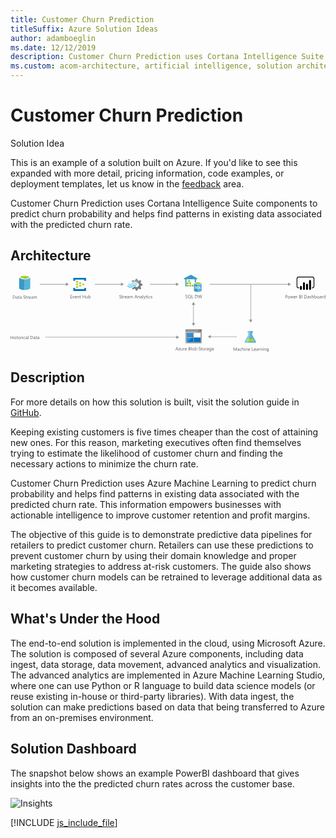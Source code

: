 ```yaml
---
title: Customer Churn Prediction
titleSuffix: Azure Solution Ideas
author: adamboeglin
ms.date: 12/12/2019
description: Customer Churn Prediction uses Cortana Intelligence Suite components to predict churn probability and helps find patterns in existing data associated with the predicted churn rate.
ms.custom: acom-architecture, artificial intelligence, solution architectures, Azure, ai gallery
---
```

# Customer Churn Prediction

<div class="alert">
    <p class="alert-title">
        <span class="icon is-left" aria-hidden="true">
            <span class="icon docon docon-lightbulb" role="presentation"></span>
        </span>Solution Idea</p>
    <p>This is an example of a solution built on Azure. If you'd like to see this expanded with more detail, pricing information, code examples, or deployment templates, let us know in the <a href="#feedback">feedback</a> area.</p>
</div>

Customer Churn Prediction uses Cortana Intelligence Suite components to predict churn probability and helps find patterns in existing data associated with the predicted churn rate.

## Architecture

<svg class="architecture-diagram" aria-labelledby="customer-churn-prediction" height="235.303" viewbox="0 0 961.382 235.303" width="961.382" xmlns="http://www.w3.org/2000/svg">
    <path d="M26.336 7.705v32.623c0 3.332 7.635 6.108 16.936 6.108V7.567H26.336z" fill="#3999c6"/>
    <path d="M42.994 46.574h.278c9.3 0 16.936-2.776 16.936-6.108V7.705H42.994z" fill="#59b4d9"/>
    <path d="M60.208 7.705c0 3.332-7.635 6.108-16.936 6.108s-16.936-2.776-16.936-6.108S33.971 1.6 43.272 1.6s16.936 2.774 16.936 6.105" fill="#fff"/>
    <path d="M56.737 7.289c0 2.221-6.108 4.026-13.465 4.026S29.806 9.51 29.806 7.289s6.108-4.026 13.465-4.026 13.465 1.8 13.465 4.026" fill="#7fba00"/>
    <path d="M53.961 9.788c1.8-.694 2.776-1.527 2.776-2.5 0-2.221-6.108-4.026-13.465-4.026-7.5 0-13.465 1.8-13.465 4.026 0 .972 1.111 1.8 2.776 2.5a31.743 31.743 0 0110.689-1.527 31.743 31.743 0 0110.689 1.527" fill="#b8d432"/>
    <path d="M7.215 73.066v-9.8h2.707q5.182 0 5.182 4.777a4.817 4.817 0 01-1.439 3.647 5.336 5.336 0 01-3.852 1.378zM8.364 64.3v7.725h1.463a4.151 4.151 0 003-1.033 3.869 3.869 0 001.073-2.924q0-3.768-4-3.768zM21.892 73.066h-1.121v-1.093h-.027a2.349 2.349 0 01-2.154 1.257 2.3 2.3 0 01-1.637-.555 1.916 1.916 0 01-.591-1.469q0-1.963 2.311-2.283l2.1-.295q0-1.784-1.442-1.783a3.446 3.446 0 00-2.283.861v-1.148a4.337 4.337 0 012.379-.656q2.468 0 2.468 2.611zm-1.121-3.541l-1.688.232a2.732 2.732 0 00-1.176.386 1.114 1.114 0 00-.4.981 1.066 1.066 0 00.366.837 1.416 1.416 0 00.974.325 1.8 1.8 0 001.377-.585 2.088 2.088 0 00.543-1.479zM27.251 73a2.166 2.166 0 01-1.046.219q-1.839 0-1.839-2.051v-4.145h-1.2v-.957h1.2v-1.709l1.121-.363v2.072h1.764v.957h-1.763v3.943a1.638 1.638 0 00.239 1.006.956.956 0 00.793.3 1.183 1.183 0 00.731-.232zM33.759 73.066h-1.121v-1.093h-.027a2.349 2.349 0 01-2.153 1.258 2.3 2.3 0 01-1.637-.555 1.916 1.916 0 01-.591-1.469q0-1.963 2.311-2.283l2.1-.295q0-1.784-1.442-1.783a3.446 3.446 0 00-2.283.861v-1.149a4.337 4.337 0 012.379-.656q2.468 0 2.468 2.611zm-1.121-3.541l-1.688.232a2.732 2.732 0 00-1.176.386 1.114 1.114 0 00-.4.981 1.066 1.066 0 00.366.837 1.416 1.416 0 00.974.325 1.8 1.8 0 001.377-.585 2.088 2.088 0 00.543-1.479zM39.4 72.67v-1.354a2.622 2.622 0 00.557.369 4.505 4.505 0 00.684.276 5.438 5.438 0 00.721.175 4.013 4.013 0 00.67.061 2.627 2.627 0 001.583-.393 1.475 1.475 0 00.349-1.822 1.962 1.962 0 00-.482-.536 4.782 4.782 0 00-.728-.465q-.42-.221-.906-.468-.513-.261-.957-.527a4.114 4.114 0 01-.772-.588 2.453 2.453 0 01-.516-.728 2.482 2.482 0 01.106-2.119 2.52 2.52 0 01.772-.817 3.522 3.522 0 011.09-.479 5.006 5.006 0 011.248-.156 4.784 4.784 0 012.112.348v1.293a3.827 3.827 0 00-2.229-.6 3.64 3.64 0 00-.752.078 2.137 2.137 0 00-.67.256 1.486 1.486 0 00-.479.459 1.213 1.213 0 00-.185.684 1.4 1.4 0 00.14.648 1.588 1.588 0 00.414.5 4.127 4.127 0 00.667.438q.393.211.906.465t1 .547a4.561 4.561 0 01.827.635 2.826 2.826 0 01.564.773 2.17 2.17 0 01.208.971 2.463 2.463 0 01-.284 1.227 2.322 2.322 0 01-.766.816 3.345 3.345 0 01-1.111.455 6.064 6.064 0 01-1.326.141 5.6 5.6 0 01-.574-.038 8.014 8.014 0 01-.7-.109 5.563 5.563 0 01-.673-.178 2.143 2.143 0 01-.508-.238zM49.94 73a2.166 2.166 0 01-1.046.219q-1.839 0-1.839-2.051v-4.145h-1.2v-.957h1.2v-1.709l1.121-.363v2.072h1.764v.957h-1.764v3.943a1.638 1.638 0 00.239 1.006.956.956 0 00.793.3 1.183 1.183 0 00.731-.232zM55.087 67.2a1.371 1.371 0 00-.848-.227 1.432 1.432 0 00-1.2.678 3.129 3.129 0 00-.482 1.846v3.568h-1.12v-7h1.121v1.441h.027a2.445 2.445 0 01.731-1.151 1.664 1.664 0 011.1-.413 1.817 1.817 0 01.67.1zM61.746 69.846H56.8a2.617 2.617 0 00.629 1.8 2.168 2.168 0 001.654.637 3.44 3.44 0 002.174-.779v1.056a4.065 4.065 0 01-2.44.67 2.959 2.959 0 01-2.331-.954 3.9 3.9 0 01-.848-2.683 3.828 3.828 0 01.926-2.663 2.967 2.967 0 012.3-1.028 2.631 2.631 0 012.126.889 3.7 3.7 0 01.752 2.467zM60.6 68.9a2.284 2.284 0 00-.468-1.512 1.6 1.6 0 00-1.282-.539 1.811 1.811 0 00-1.347.566 2.577 2.577 0 00-.684 1.484zM68.452 73.066h-1.121v-1.093H67.3a2.349 2.349 0 01-2.15 1.257 2.3 2.3 0 01-1.637-.555 1.916 1.916 0 01-.591-1.469q0-1.963 2.311-2.283l2.1-.295q0-1.784-1.442-1.783a3.446 3.446 0 00-2.283.861v-1.148a4.337 4.337 0 012.379-.656q2.468 0 2.468 2.611zm-1.121-3.541l-1.688.232a2.732 2.732 0 00-1.176.386 1.114 1.114 0 00-.4.981 1.066 1.066 0 00.366.837 1.416 1.416 0 00.974.325 1.8 1.8 0 001.377-.585 2.088 2.088 0 00.543-1.479zM80.5 73.066h-1.118v-4.02a3.029 3.029 0 00-.359-1.682 1.36 1.36 0 00-1.207-.52 1.494 1.494 0 00-1.22.656 2.509 2.509 0 00-.5 1.572v3.992h-1.123V68.91q0-2.065-1.593-2.064a1.473 1.473 0 00-1.217.618 2.559 2.559 0 00-.479 1.61v3.992h-1.12v-7h1.121v1.107h.027a2.378 2.378 0 012.174-1.273 2.02 2.02 0 011.982 1.449 2.5 2.5 0 012.325-1.449q2.31 0 2.311 2.85zM7.369 196.56H6.221v-4.47H1.148v4.471H0v-9.8h1.148v4.3h5.073v-4.3h1.148zM10.363 187.783a.71.71 0 01-.513-.205.693.693 0 01-.212-.52.719.719 0 01.725-.732.726.726 0 01.523.209.7.7 0 01.215.523.69.69 0 01-.215.512.717.717 0 01-.523.213zm.547 8.777H9.789v-7h1.121zM12.756 196.307v-1.2a3.318 3.318 0 002.017.678q1.477 0 1.477-.984a.855.855 0 00-.126-.476 1.252 1.252 0 00-.342-.345 2.581 2.581 0 00-.506-.271c-.194-.079-.4-.163-.625-.249a8.1 8.1 0 01-.817-.373 2.456 2.456 0 01-.588-.424 1.57 1.57 0 01-.355-.537 1.891 1.891 0 01-.12-.7 1.674 1.674 0 01.226-.872 2 2 0 01.6-.636 2.812 2.812 0 01.858-.387 3.833 3.833 0 01.995-.129 4.011 4.011 0 011.627.314v1.135a3.166 3.166 0 00-1.777-.506 2.077 2.077 0 00-.567.071 1.38 1.38 0 00-.434.2.918.918 0 00-.28.311.819.819 0 00-.1.4.956.956 0 00.1.457 1 1 0 00.291.328 2.2 2.2 0 00.465.26c.182.078.39.162.622.254a8.67 8.67 0 01.834.365 2.853 2.853 0 01.629.424 1.657 1.657 0 01.4.543 1.758 1.758 0 01.14.732 1.729 1.729 0 01-.229.9 1.959 1.959 0 01-.612.635 2.8 2.8 0 01-.882.377 4.355 4.355 0 01-1.046.123 3.967 3.967 0 01-1.875-.418zM22.367 196.492a2.166 2.166 0 01-1.046.219q-1.839 0-1.839-2.051v-4.143h-1.2v-.957h1.2v-1.709l1.121-.363v2.072h1.764v.957H20.6v3.943a1.638 1.638 0 00.239 1.006.956.956 0 00.793.3 1.183 1.183 0 00.731-.232zM26.681 196.724a3.249 3.249 0 01-2.478-.981 3.631 3.631 0 01-.926-2.6 3.788 3.788 0 01.964-2.756 3.467 3.467 0 012.6-.99 3.139 3.139 0 012.444.963 3.825 3.825 0 01.878 2.674 3.761 3.761 0 01-.947 2.683 3.316 3.316 0 01-2.535 1.007zm.082-6.385a2.131 2.131 0 00-1.709.734 3.019 3.019 0 00-.629 2.027 2.852 2.852 0 00.636 1.961 2.161 2.161 0 001.7.719 2.049 2.049 0 001.671-.705 3.053 3.053 0 00.584-2 3.107 3.107 0 00-.584-2.023 2.039 2.039 0 00-1.669-.712zM35.608 190.7a1.371 1.371 0 00-.848-.227 1.432 1.432 0 00-1.2.678 3.129 3.129 0 00-.482 1.846v3.568h-1.12v-7h1.121V191h.027a2.445 2.445 0 01.731-1.151 1.664 1.664 0 011.1-.413 1.817 1.817 0 01.67.1zM37.4 187.783a.71.71 0 01-.513-.205.693.693 0 01-.212-.52.719.719 0 01.725-.732.726.726 0 01.523.209.7.7 0 01.215.523.69.69 0 01-.215.512.717.717 0 01-.523.213zm.547 8.777h-1.122v-7h1.121zM44.987 196.238a3.637 3.637 0 01-1.914.486 3.169 3.169 0 01-2.417-.975 3.529 3.529 0 01-.919-2.525 3.881 3.881 0 01.991-2.779 3.468 3.468 0 012.646-1.049 3.674 3.674 0 011.627.342v1.148a2.846 2.846 0 00-1.668-.547 2.254 2.254 0 00-1.76.769 2.92 2.92 0 00-.687 2.021 2.78 2.78 0 00.646 1.941 2.228 2.228 0 001.733.711 2.807 2.807 0 001.723-.609zM51.693 196.56h-1.121v-1.094h-.027a2.349 2.349 0 01-2.153 1.258 2.3 2.3 0 01-1.637-.555 1.916 1.916 0 01-.591-1.469q0-1.963 2.311-2.283l2.1-.295q0-1.784-1.442-1.783a3.446 3.446 0 00-2.283.861v-1.148a4.337 4.337 0 012.379-.656q2.468 0 2.468 2.611zm-1.121-3.541l-1.688.232a2.732 2.732 0 00-1.176.386 1.114 1.114 0 00-.4.981 1.066 1.066 0 00.366.837 1.416 1.416 0 00.974.325 1.8 1.8 0 001.377-.585 2.088 2.088 0 00.543-1.479zM54.927 196.56h-1.121V186.2h1.121zM61.182 196.56v-9.8h2.707q5.182 0 5.182 4.777a4.817 4.817 0 01-1.439 3.647 5.336 5.336 0 01-3.852 1.378zm1.148-8.76v7.725h1.463a4.151 4.151 0 003-1.033 3.869 3.869 0 001.073-2.926q0-3.766-4.006-3.766zM75.858 196.56h-1.121v-1.094h-.027a2.349 2.349 0 01-2.153 1.258 2.3 2.3 0 01-1.637-.555 1.916 1.916 0 01-.591-1.469q0-1.963 2.311-2.283l2.1-.295q0-1.784-1.442-1.783a3.446 3.446 0 00-2.283.861v-1.148a4.337 4.337 0 012.379-.656q2.468 0 2.468 2.611zm-1.121-3.541l-1.688.232a2.732 2.732 0 00-1.176.386 1.114 1.114 0 00-.4.981 1.066 1.066 0 00.366.837 1.416 1.416 0 00.974.325 1.8 1.8 0 001.377-.585 2.088 2.088 0 00.543-1.479zM81.218 196.492a2.166 2.166 0 01-1.046.219q-1.839 0-1.839-2.051v-4.143h-1.2v-.957h1.2v-1.709l1.121-.363v2.072h1.764v.957h-1.764v3.943a1.638 1.638 0 00.239 1.006.956.956 0 00.793.3 1.183 1.183 0 00.731-.232zM87.726 196.56H86.6v-1.094h-.027a2.349 2.349 0 01-2.153 1.258 2.3 2.3 0 01-1.637-.555 1.916 1.916 0 01-.583-1.469q0-1.963 2.311-2.283l2.1-.295q0-1.784-1.442-1.783a3.446 3.446 0 00-2.283.861v-1.148a4.337 4.337 0 012.379-.656q2.468 0 2.468 2.611zm-1.126-3.541l-1.688.232a2.732 2.732 0 00-1.176.386 1.114 1.114 0 00-.4.981 1.066 1.066 0 00.366.837 1.416 1.416 0 00.974.325 1.8 1.8 0 001.377-.585 2.088 2.088 0 00.543-1.479z" fill="#5b5b5b"/>
    <path d="M215.782 27.426a.63.63 0 01-.667.667h-5.2a.63.63 0 01-.667-.667V23.56a.63.63 0 01.667-.667h5.2a.63.63 0 01.667.667zM225.115 31.426a.63.63 0 01-.667.667h-5.2a.63.63 0 01-.667-.667V27.56a.63.63 0 01.667-.667h5.2a.63.63 0 01.667.667zM215.782 35.426a.63.63 0 01-.667.667h-5.2a.63.63 0 01-.667-.667V31.56a.63.63 0 01.667-.667h5.2a.63.63 0 01.667.667zM206.449 23.426a.63.63 0 01-.667.667h-5.333a.63.63 0 01-.667-.667v-4a.63.63 0 01.667-.667h5.2c.533 0 .8.267.8.667z" fill="#b8d432"/>
    <path d="M229.782 9.426h-37.333a.63.63 0 00-.667.667v8a.63.63 0 00.667.667h4a.63.63 0 00.667-.667V14.76h28v3.333c0 .4.267.667.8.667h3.867a.63.63 0 00.667-.667v-8a.63.63 0 00-.668-.667zM229.782 40.226h-3.867a.63.63 0 00-.667.667v3.2h-28.133V40.76c0-.4-.267-.667-.8-.667h-3.867c-.4 0-.667.267-.667.8v7.867a.63.63 0 00.667.667h37.333a.63.63 0 00.667-.667v-7.867a.63.63 0 00-.666-.667z" fill="#0072c6"/>
    <path d="M206.449 31.426a.63.63 0 01-.667.667h-5.333a.63.63 0 01-.667-.667v-4a.63.63 0 01.667-.667h5.2c.533 0 .8.267.8.667zM206.449 39.426a.63.63 0 01-.667.667h-5.333a.63.63 0 01-.667-.667v-4a.63.63 0 01.667-.667h5.2c.533 0 .8.267.8.667z" fill="#b8d432"/>
    <path d="M396.689 36.964l1.12-2.892 5.131-1.772v-4.106l-.56-.187-4.571-1.307-1.12-2.892 2.332-4.758-2.892-2.892-.56.28-4.2 2.146-2.986-1.213-1.866-4.945h-4.2l-.187.56-1.4 4.385-2.892 1.12-4.938-2.146-2.986 2.892.28.56 1.306 2.426a14.685 14.685 0 017.371-1.866 15.049 15.049 0 019.61 3.919 21.6 21.6 0 011.773 1.493 7.121 7.121 0 01.746 1.025 7.276 7.276 0 01-1.866 9.33 7.145 7.145 0 01-7.371 1.026c-.28-.187-.466-.187-.56-.28a9.686 9.686 0 01-1.586-1.12c-.187 0-.28-.187-.56-.187a2.3 2.3 0 00-1.586.746l-.187.187a14.03 14.03 0 01-5.971 3.732L370.472 42l2.8 2.8.187.187.56-.28 4.2-2.146 2.892 1.12 1.586 4.945h4.2l.187-.56 1.493-4.385 2.892-1.12 4.945 2.146 2.8-3.079-.28-.56z" fill="#7a7a7a"/>
    <path d="M371.685 29.687A7.448 7.448 0 01360.4 29.5a.784.784 0 00-1.306 0 1.059 1.059 0 00-.28.746 1.781 1.781 0 00.28.746 9.418 9.418 0 0013.995.187 7.483 7.483 0 0111.2.28c.466.466 1.026.466 1.306 0a1.059 1.059 0 00.28-.746 1.781 1.781 0 00-.28-.746 9.387 9.387 0 00-13.91-.28z" fill="#48c8ef"/>
    <path d="M378.682 31.459a5.923 5.923 0 00-4.478 1.866l-.187.187-.187.187a10.517 10.517 0 01-8.117 3.359 11.392 11.392 0 01-8.024-3.732c-.466-.466-1.026-.466-1.306 0-.093 0-.093.187-.093.466a1.256 1.256 0 00.466.84 12.334 12.334 0 009.33 4.385 12.028 12.028 0 009.423-4.105l.187-.187.187-.187a4.23 4.23 0 013.079-1.306 4.4 4.4 0 013.079 1.493c.466.466 1.026.466 1.306 0a1.059 1.059 0 00.28-.746 1.781 1.781 0 00-.28-.746 7.589 7.589 0 00-4.665-1.774z" fill="#00abec"/>
    <path d="M370.845 27.634a10.941 10.941 0 018.117-3.452 10.82 10.82 0 017.837 3.732c.466.466 1.026.466 1.306 0a1.059 1.059 0 00.28-.746 1.781 1.781 0 00-.28-.746 12.334 12.334 0 00-9.33-4.385 12.531 12.531 0 00-9.423 4.105l-.187.187-.187.187a4.09 4.09 0 01-6.158-.187c-.466-.466-1.026-.466-1.306 0a1.059 1.059 0 00-.28.746 1.781 1.781 0 00.28.746 5.993 5.993 0 008.863.187l.187-.187z" fill="#84d6ef"/>
    <g opacity=".2" style="isolation:isolate" fill="#f1f1f1">
        <path d="M379.522 35.658c-.187 0-.28-.187-.56-.187a2.3 2.3 0 00-1.586.746l-.187.187a14.03 14.03 0 01-5.971 3.732l-.84 1.773 1.493 1.493 7.651-7.744zM371.592 22.316a14.685 14.685 0 017.371-1.866 15.049 15.049 0 019.61 3.919c.466.373.84.653 1.306 1.026l7.744-7.744-1.586-1.586-.56.28-4.2 2.146-2.892-1.12-1.866-4.945h-4.2l-.187.56-1.4 4.385-2.892 1.12-4.94-2.146-2.986 2.892.28.56z"/>
    </g>
    <path d="M188 71.849h-5.2v-9.8h4.977v1.039h-3.828v3.261h3.541v1.032h-3.541v3.432H188zM195.237 64.849l-2.789 7h-1.1l-2.652-7h1.23l1.777 5.086a4.589 4.589 0 01.246.978h.027a4.592 4.592 0 01.219-.95l1.859-5.113zM201.984 68.629h-4.942a2.617 2.617 0 00.629 1.8 2.168 2.168 0 001.654.636 3.44 3.44 0 002.174-.779v1.053a4.065 4.065 0 01-2.44.67 2.955 2.955 0 01-2.331-.954 3.9 3.9 0 01-.848-2.683 3.83 3.83 0 01.926-2.663 2.97 2.97 0 012.3-1.028 2.631 2.631 0 012.126.889 3.706 3.706 0 01.752 2.468zm-1.148-.95a2.28 2.28 0 00-.468-1.511 1.6 1.6 0 00-1.282-.54 1.808 1.808 0 00-1.347.567 2.577 2.577 0 00-.684 1.483zM209.49 71.849h-1.121v-3.993q0-2.228-1.627-2.229a1.766 1.766 0 00-1.391.632 2.345 2.345 0 00-.55 1.6v3.992h-1.121v-7h1.12v1.162h.027a2.527 2.527 0 012.3-1.326 2.142 2.142 0 011.757.741 3.306 3.306 0 01.608 2.144zM214.849 71.78a2.166 2.166 0 01-1.049.22q-1.839 0-1.839-2.051v-4.143h-1.2v-.957h1.2V63.14l1.121-.362v2.071h1.764v.957h-1.764v3.944a1.635 1.635 0 00.239 1 .956.956 0 00.793.3 1.177 1.177 0 00.731-.232zM227.7 71.849h-1.148v-4.471h-5.072v4.471h-1.148v-9.8h1.148v4.3h5.072v-4.3h1.148zM235.781 71.849h-1.121v-1.108h-.027a2.3 2.3 0 01-2.16 1.271q-2.5 0-2.5-2.98v-4.183h1.114v4.006q0 2.215 1.7 2.215a1.718 1.718 0 001.35-.6 2.319 2.319 0 00.53-1.583v-4.038h1.121zM239.192 70.837h-.027v1.012h-1.121V61.485h1.121v4.594h.027a2.651 2.651 0 012.42-1.395 2.565 2.565 0 012.109.94 3.879 3.879 0 01.762 2.519 4.343 4.343 0 01-.854 2.813 2.848 2.848 0 01-2.338 1.056 2.3 2.3 0 01-2.099-1.175zm-.027-2.823v.978a2.084 2.084 0 00.564 1.474 2.012 2.012 0 003.028-.175 3.574 3.574 0 00.578-2.167 2.822 2.822 0 00-.54-1.832 1.789 1.789 0 00-1.463-.663 1.984 1.984 0 00-1.572.681 2.5 2.5 0 00-.595 1.704zM332.368 71.452V70.1a2.622 2.622 0 00.557.369 4.407 4.407 0 00.684.276 5.29 5.29 0 00.721.175 4.02 4.02 0 00.67.062 2.627 2.627 0 001.583-.393 1.475 1.475 0 00.349-1.822 1.979 1.979 0 00-.482-.537 4.859 4.859 0 00-.728-.465q-.42-.221-.906-.468-.513-.259-.957-.526a4.114 4.114 0 01-.772-.588 2.457 2.457 0 01-.516-.729 2.482 2.482 0 01.106-2.119 2.527 2.527 0 01.772-.816 3.5 3.5 0 011.09-.479 4.961 4.961 0 011.248-.157 4.781 4.781 0 012.112.349v1.292a3.827 3.827 0 00-2.229-.6 3.642 3.642 0 00-.752.079 2.09 2.09 0 00-.67.256 1.494 1.494 0 00-.479.458 1.216 1.216 0 00-.185.684 1.4 1.4 0 00.14.649 1.6 1.6 0 00.414.5 4.127 4.127 0 00.667.438q.393.212.906.465t1 .547a4.565 4.565 0 01.827.636 2.837 2.837 0 01.564.772 2.173 2.173 0 01.208.971 2.467 2.467 0 01-.284 1.228 2.33 2.33 0 01-.766.816 3.366 3.366 0 01-1.111.455 6.125 6.125 0 01-1.326.14 5.333 5.333 0 01-.574-.038q-.342-.037-.7-.109a5.388 5.388 0 01-.673-.178 2.069 2.069 0 01-.508-.241zM342.909 71.78a2.166 2.166 0 01-1.046.219q-1.839 0-1.839-2.051v-4.142h-1.2v-.957h1.2V63.14l1.121-.362v2.071h1.764v.957h-1.764v3.944a1.635 1.635 0 00.239 1 .956.956 0 00.793.3 1.177 1.177 0 00.731-.232zM348.056 65.983a1.371 1.371 0 00-.848-.226 1.431 1.431 0 00-1.2.677 3.129 3.129 0 00-.482 1.846v3.568h-1.121v-7h1.121v1.442h.027a2.449 2.449 0 01.731-1.152 1.669 1.669 0 011.1-.413 1.838 1.838 0 01.67.1zM354.714 68.629h-4.942a2.617 2.617 0 00.629 1.8 2.168 2.168 0 001.654.636 3.44 3.44 0 002.174-.779v1.053a4.065 4.065 0 01-2.44.67 2.955 2.955 0 01-2.331-.954 3.9 3.9 0 01-.848-2.683 3.83 3.83 0 01.926-2.663 2.97 2.97 0 012.3-1.028 2.631 2.631 0 012.126.889 3.706 3.706 0 01.752 2.468zm-1.148-.95a2.28 2.28 0 00-.468-1.511 1.6 1.6 0 00-1.282-.54 1.808 1.808 0 00-1.347.567 2.577 2.577 0 00-.684 1.483zM361.42 71.849h-1.12v-1.094h-.027a2.347 2.347 0 01-2.153 1.258 2.3 2.3 0 01-1.637-.554 1.919 1.919 0 01-.591-1.47q0-1.961 2.311-2.283l2.1-.294q0-1.784-1.442-1.784a3.446 3.446 0 00-2.283.861v-1.148a4.337 4.337 0 012.379-.656q2.468 0 2.468 2.611zm-1.12-3.542l-1.688.232a2.759 2.759 0 00-1.176.386 1.115 1.115 0 00-.4.981 1.066 1.066 0 00.366.837 1.411 1.411 0 00.974.325 1.8 1.8 0 001.377-.585A2.086 2.086 0 00360.3 69zM373.472 71.849h-1.121v-4.02a3.034 3.034 0 00-.359-1.682 1.36 1.36 0 00-1.207-.52 1.494 1.494 0 00-1.22.656 2.511 2.511 0 00-.5 1.572v3.992h-1.121v-4.155q0-2.064-1.593-2.064a1.476 1.476 0 00-1.217.618 2.559 2.559 0 00-.479 1.61v3.992h-1.121v-7h1.121v1.107h.027a2.378 2.378 0 012.174-1.271 2.02 2.02 0 011.982 1.449 2.5 2.5 0 012.324-1.449q2.31 0 2.311 2.851zM387.165 71.849h-1.271l-1.04-2.749H380.7l-.978 2.748h-1.278l3.76-9.8h1.189zm-2.687-3.78l-1.538-4.177a3.974 3.974 0 01-.15-.656h-.027a3.668 3.668 0 01-.157.656l-1.524 4.177zM394.267 71.849h-1.121v-3.993q0-2.228-1.627-2.229a1.766 1.766 0 00-1.391.632 2.345 2.345 0 00-.55 1.6v3.992h-1.121v-7h1.121v1.162h.027a2.527 2.527 0 012.3-1.326 2.142 2.142 0 011.757.741 3.306 3.306 0 01.608 2.144zM401.39 71.849h-1.121v-1.094h-.027a2.347 2.347 0 01-2.153 1.258 2.3 2.3 0 01-1.637-.554 1.919 1.919 0 01-.591-1.47q0-1.961 2.311-2.283l2.1-.294q0-1.784-1.442-1.784a3.446 3.446 0 00-2.283.861v-1.148a4.337 4.337 0 012.379-.656q2.468 0 2.468 2.611zm-1.121-3.541l-1.688.232a2.759 2.759 0 00-1.176.386 1.115 1.115 0 00-.4.981 1.066 1.066 0 00.366.837 1.411 1.411 0 00.974.325 1.8 1.8 0 001.377-.585 2.086 2.086 0 00.547-1.484zM404.624 71.849H403.5V61.485h1.121zM412.464 64.849l-3.22 8.121q-.861 2.174-2.42 2.174a2.587 2.587 0 01-.731-.089v-1a2.077 2.077 0 00.663.123 1.374 1.374 0 001.271-1.012l.561-1.326-2.734-6.986h1.246l1.894 5.387q.034.1.144.533h.041q.034-.164.137-.52l1.989-5.4zM416.956 71.78a2.166 2.166 0 01-1.046.22q-1.839 0-1.839-2.051v-4.143h-1.2v-.957h1.2V63.14l1.121-.362v2.071h1.764v.957h-1.764v3.944a1.635 1.635 0 00.239 1 .956.956 0 00.793.3 1.177 1.177 0 00.731-.232zM419.027 63.071a.71.71 0 01-.513-.205.691.691 0 01-.212-.52.719.719 0 01.725-.731.722.722 0 01.523.209.73.73 0 010 1.035.72.72 0 01-.523.212zm.547 8.777h-1.121v-7h1.121zM426.615 71.527a3.637 3.637 0 01-1.914.485 3.172 3.172 0 01-2.417-.974 3.533 3.533 0 01-.919-2.526 3.878 3.878 0 01.991-2.778 3.465 3.465 0 012.644-1.05 3.687 3.687 0 011.627.342v1.148a2.853 2.853 0 00-1.668-.547 2.257 2.257 0 00-1.76.769 2.921 2.921 0 00-.687 2.021 2.778 2.778 0 00.646 1.941 2.228 2.228 0 001.733.711 2.806 2.806 0 001.723-.608zM427.886 71.6v-1.2a3.317 3.317 0 002.017.677q1.477 0 1.477-.984a.859.859 0 00-.126-.476 1.279 1.279 0 00-.342-.345 2.634 2.634 0 00-.506-.271q-.291-.119-.625-.249a8.107 8.107 0 01-.817-.372 2.51 2.51 0 01-.588-.424 1.58 1.58 0 01-.355-.537 1.9 1.9 0 01-.12-.7 1.677 1.677 0 01.226-.872 2 2 0 01.6-.635 2.766 2.766 0 01.858-.387 3.833 3.833 0 01.995-.13 4.011 4.011 0 011.627.314v1.135a3.174 3.174 0 00-1.777-.506 2.116 2.116 0 00-.567.071 1.4 1.4 0 00-.434.2.931.931 0 00-.28.312.816.816 0 00-.1.4.957.957 0 00.1.458 1 1 0 00.291.328 2.244 2.244 0 00.465.26q.273.117.622.253a8.427 8.427 0 01.834.366 2.819 2.819 0 01.629.424 1.646 1.646 0 01.4.543 1.756 1.756 0 01.14.731 1.724 1.724 0 01-.229.9 1.962 1.962 0 01-.612.636 2.821 2.821 0 01-.882.376 4.355 4.355 0 01-1.046.123 3.979 3.979 0 01-1.875-.419z" fill="#5b5b5b"/>
    <path fill="#969696" d="M257.227 28.344h81.265v1.5h-81.265z"/>
    <path fill="#969696" d="M336.961 23.858l9.067 5.236-9.067 5.235V23.858zM89.227 28.344h81.265v1.5H89.227z"/>
    <path fill="#969696" d="M168.961 23.858l9.067 5.236-9.067 5.235V23.858zM609.762 188.344h81.265v1.5h-81.265z"/>
    <path fill="#969696" d="M611.294 194.329l-9.067-5.235 9.067-5.236v10.471zM425.219 28.344h81.265v1.5h-81.265z"/>
    <path fill="#969696" d="M504.952 23.858l9.067 5.236-9.067 5.235V23.858zM106.233 189.836h401.265v1.5H106.233z"/>
    <path fill="#969696" d="M505.966 185.35l9.067 5.236-9.067 5.235V185.35zM607.219 28.344h241.265v1.5H607.219z"/>
    <path fill="#969696" d="M846.952 23.858l9.067 5.236-9.067 5.235V23.858z"/>
    <path fill="#7fbb42" d="M542.427 16.495h5.179v5.179h-5.179zM538.321 30.539h5.179v5.179h-5.179zM545.691 30.539h5.179v5.179h-5.179zM552.988 30.539h5.179v5.179h-5.179zM538.321 23.517h5.179v5.179h-5.179zM545.691 23.517h5.179v5.179h-5.179z"/>
    <path fill="#3999c6" d="M550.797 0l-21.398 10.837V14h4.163v21.893h3.482V14h25.36v20.5h3.83V14h3.816v-3.163L550.797 0z"/>
    <path fill="#b8d433" d="M547.606 21.675h-.595v-4.512h-4.584v-.668h5.179v5.18z" opacity=".8"/>
    <path fill="#b8d433" d="M542.427 16.495h.595v4.527h4.584v.653h-5.179v-5.18z" opacity=".5"/>
    <path fill="#b8d433" d="M543.5 28.697h-.58v-4.512h-4.599v-.668h5.179v5.18z" opacity=".8"/>
    <path fill="#b8d433" d="M538.321 23.517h.595v4.512h4.584v.668h-5.179v-5.18z" opacity=".5"/>
    <path fill="#b8d433" d="M550.899 28.697h-.623v-4.512h-4.585v-.668h5.208v5.18z" opacity=".8"/>
    <path fill="#b8d433" d="M545.691 23.517h.624v4.512h4.584v.668h-5.208v-5.18z" opacity=".5"/>
    <path fill="#b8d433" d="M543.5 35.718h-.58v-4.526h-4.599v-.653h5.179v5.179z" opacity=".8"/>
    <path fill="#b8d433" d="M538.321 30.539h.595v4.512h4.584v.667h-5.179v-5.179z" opacity=".5"/>
    <path fill="#b8d433" d="M550.899 35.718h-.623v-4.526h-4.585v-.653h5.208v5.179z" opacity=".8"/>
    <path fill="#b8d433" d="M545.691 30.539h.624v4.512h4.584v.667h-5.208v-5.179z" opacity=".5"/>
    <path fill="#b8d433" d="M558.168 35.718h-.595v-4.526h-4.585v-.653h5.18v5.179z" opacity=".8"/>
    <path fill="#b8d433" d="M552.988 30.539h.595v4.512h4.585v.667h-5.18v-5.179z" opacity=".5"/>
    <path fill="#b8d433" d="M543.196 21.675h-.769v-.595l4.483-4.585h.696v.523l-4.41 4.657zM546.46 28.697h-.769v-.595l4.526-4.585h.682v.523l-4.439 4.657zM539.09 28.697h-.769v-.595l4.483-4.585h.696v.523l-4.41 4.657zM539.09 35.718h-.769v-.594l4.483-4.585h.696v.522l-4.41 4.657zM546.46 35.718h-.769v-.594l4.526-4.585h.682v.522l-4.439 4.657zM553.757 35.718h-.769v-.594l4.483-4.585h.697v.522l-4.411 4.657z" opacity=".8"/>
    <path d="M560.083 25.81v22.545c0 2.321 5.252 4.236 11.708 4.236V25.81z" fill="#3999c6"/>
    <path d="M571.617 52.606h.174c6.471 0 11.708-1.915 11.708-4.236V25.81h-11.882v26.8z" fill="#5ab4d9"/>
    <path d="M583.5 25.81c0 2.321-5.252 4.236-11.708 4.236s-11.708-1.9-11.708-4.236 5.252-4.236 11.708-4.236S583.5 23.445 583.5 25.81" fill="#fff"/>
    <path d="M581.1 25.563c0 1.523-4.164 2.815-9.314 2.815s-9.314-1.248-9.314-2.815c0-1.523 4.164-2.815 9.314-2.815s9.314 1.262 9.314 2.815" fill="#7fbb42"/>
    <path d="M579.161 27.275c1.219-.493 1.944-1.074 1.944-1.7 0-1.523-4.164-2.815-9.314-2.815s-9.314 1.248-9.314 2.815c0 .667.725 1.248 1.944 1.7a21.7 21.7 0 017.37-1.074 20.72 20.72 0 017.37 1.074" fill="#b8d433"/>
    <path d="M563 41.971v-1.6a2.933 2.933 0 00.943.551 3.726 3.726 0 001 .174 1.814 1.814 0 00.522-.073.976.976 0 00.377-.145.47.47 0 00.2-.247.97.97 0 00.073-.276.639.639 0 00-.1-.377 1.646 1.646 0 00-.319-.319c-.145-.1-.319-.174-.493-.276-.174-.073-.377-.174-.624-.276a3.724 3.724 0 01-1.248-.827 1.856 1.856 0 01-.421-1.219 2.017 2.017 0 01.2-.943 1.885 1.885 0 01.595-.667 2.192 2.192 0 01.9-.377 5.185 5.185 0 011.074-.1 6.189 6.189 0 01.972.073 2.932 2.932 0 01.8.2v1.494a2.309 2.309 0 00-.377-.2 3.582 3.582 0 00-.421-.145c-.145-.029-.319-.073-.45-.1a2.053 2.053 0 00-.421-.029 2.655 2.655 0 00-.493.029.976.976 0 00-.377.145c-.1.073-.174.145-.247.2a.4.4 0 00-.073.276.586.586 0 00.1.319 1.234 1.234 0 00.276.276 2.148 2.148 0 00.421.247c.174.073.348.174.551.247a4.742 4.742 0 01.769.377 2.779 2.779 0 01.595.45 1.67 1.67 0 01.377.595 2.2 2.2 0 01.145.769 2.368 2.368 0 01-.2 1 1.719 1.719 0 01-.624.667 2.38 2.38 0 01-.9.348 5.185 5.185 0 01-1.074.1 5.615 5.615 0 01-1.117-.1 1.934 1.934 0 01-.911-.241zM571.994 42.392a3.412 3.412 0 01-2.5-1 3.668 3.668 0 01-.972-2.611 3.794 3.794 0 01.972-2.713 3.357 3.357 0 012.568-1.045 3.3 3.3 0 012.466 1 3.651 3.651 0 01.943 2.64 3.794 3.794 0 01-.972 2.713l-.073.073-.073.073 1.813 1.741h-2.263l-.943-.972a4.241 4.241 0 01-.966.101zm.073-5.977a1.664 1.664 0 00-1.349.624 2.514 2.514 0 00-.493 1.668 2.684 2.684 0 00.493 1.668 1.593 1.593 0 001.291.624 1.669 1.669 0 001.32-.595 2.684 2.684 0 00.493-1.668 2.851 2.851 0 00-.493-1.736 1.506 1.506 0 00-1.263-.585zM580.931 42.247h-4.236v-7.123h1.6v5.8h2.64v1.32z" fill="#fff"/>
    <path d="M749.064 203.716L737.855 184.3v-7.86h.2a2.427 2.427 0 100-4.855h-12.227a2.428 2.428 0 000 4.856h.2v7.859l-11.209 19.414c-1.23 2.129-.224 3.871 2.235 3.871h29.773c2.461.002 3.466-1.74 2.237-3.869z" fill="#59b4d9"/>
    <path fill="#b8d432" d="M724.054 195.359l-4.626 8.011h25.029l-4.625-8.011h-15.778z"/>
    <path d="M732.537 198.61a2.257 2.257 0 002.031-3.251h-4.063a2.257 2.257 0 002.032 3.251z" fill="#7fba00"/>
    <circle cx="735.344" cy="200.355" fill="#7fba00" r="1.11"/>
    <path d="M714.822 203.716l11.209-19.416v-7.859h-.2a2.427 2.427 0 110-4.855h5.27v12.652l-5.908 23.348h-8.134c-2.459.001-3.467-1.741-2.237-3.87z" fill="#fff" opacity=".25"/>
    <path d="M690.473 232.008h-1.142v-6.576q0-.779.1-1.906h-.031a6.119 6.119 0 01-.294.949l-3.35 7.533h-.556l-3.343-7.479a5.828 5.828 0 01-.294-1h-.027q.055.587.055 1.92v6.563h-1.107v-9.8H682l3 6.829a8.77 8.77 0 01.451 1.176h.041q.294-.806.472-1.2l3.069-6.809h1.436zM697.91 232.008h-1.121v-1.094h-.027a2.347 2.347 0 01-2.153 1.258 2.3 2.3 0 01-1.637-.553 1.919 1.919 0 01-.591-1.471q0-1.961 2.311-2.283l2.1-.293q0-1.784-1.442-1.785a3.446 3.446 0 00-2.283.861V225.5a4.337 4.337 0 012.379-.656q2.468 0 2.468 2.611zm-1.121-3.541l-1.688.232a2.745 2.745 0 00-1.176.387 1.113 1.113 0 00-.4.98 1.07 1.07 0 00.366.838 1.411 1.411 0 00.974.324 1.8 1.8 0 001.377-.584 2.088 2.088 0 00.543-1.48zM704.794 231.687a3.646 3.646 0 01-1.914.484 3.168 3.168 0 01-2.417-.974 3.53 3.53 0 01-.919-2.526 3.881 3.881 0 01.991-2.778 3.465 3.465 0 012.646-1.05 3.687 3.687 0 011.627.342v1.148a2.853 2.853 0 00-1.668-.547 2.254 2.254 0 00-1.76.77 2.917 2.917 0 00-.687 2.02 2.778 2.778 0 00.646 1.941 2.224 2.224 0 001.733.711 2.811 2.811 0 001.723-.607zM712.3 232.008h-1.121v-4.033q0-2.187-1.627-2.187a1.773 1.773 0 00-1.381.633 2.356 2.356 0 00-.561 1.623v3.965h-1.121v-10.365h1.121v4.525h.027a2.546 2.546 0 012.3-1.326q2.365 0 2.365 2.852zM714.986 223.23a.71.71 0 01-.513-.205.691.691 0 01-.212-.52.717.717 0 01.725-.73.721.721 0 01.523.208.731.731 0 010 1.036.72.72 0 01-.523.211zm.547 8.777h-1.121v-7h1.121zM723.613 232.008h-1.121v-3.992q0-2.228-1.627-2.229a1.764 1.764 0 00-1.391.633 2.343 2.343 0 00-.55 1.6v3.992H717.8v-7h1.121v1.162h.027a2.527 2.527 0 012.3-1.326 2.143 2.143 0 011.757.742 3.3 3.3 0 01.608 2.143zM731.352 228.789h-4.942a2.617 2.617 0 00.629 1.8 2.167 2.167 0 001.654.635 3.44 3.44 0 002.174-.779v1.055a4.058 4.058 0 01-2.44.67 2.958 2.958 0 01-2.331-.953 3.9 3.9 0 01-.848-2.684 3.826 3.826 0 01.926-2.662 2.971 2.971 0 012.3-1.029 2.634 2.634 0 012.126.889 3.709 3.709 0 01.752 2.469zm-1.148-.951a2.279 2.279 0 00-.468-1.51 1.6 1.6 0 00-1.282-.541 1.809 1.809 0 00-1.347.568 2.571 2.571 0 00-.684 1.482zM742.118 232.008h-5.086v-9.8h1.148v8.764h3.938zM749.1 228.789h-4.942a2.617 2.617 0 00.629 1.8 2.167 2.167 0 001.654.635 3.44 3.44 0 002.174-.779v1.055a4.058 4.058 0 01-2.44.67 2.958 2.958 0 01-2.331-.953 3.9 3.9 0 01-.848-2.684 3.826 3.826 0 01.926-2.662 2.971 2.971 0 012.3-1.029 2.634 2.634 0 012.126.889 3.709 3.709 0 01.752 2.469zm-1.148-.951a2.279 2.279 0 00-.468-1.51 1.6 1.6 0 00-1.282-.541 1.809 1.809 0 00-1.347.568 2.571 2.571 0 00-.684 1.482zM755.8 232.008h-1.121v-1.094h-.027a2.347 2.347 0 01-2.153 1.258 2.3 2.3 0 01-1.637-.553 1.919 1.919 0 01-.591-1.471q0-1.961 2.311-2.283l2.1-.293q0-1.784-1.442-1.785a3.446 3.446 0 00-2.283.861V225.5a4.337 4.337 0 012.379-.656q2.468 0 2.468 2.611zm-1.121-3.541l-1.688.232a2.745 2.745 0 00-1.176.387 1.113 1.113 0 00-.4.98 1.07 1.07 0 00.366.838 1.411 1.411 0 00.974.324 1.8 1.8 0 001.377-.584 2.088 2.088 0 00.543-1.48zM761.566 226.142a1.371 1.371 0 00-.848-.225 1.43 1.43 0 00-1.2.676 3.129 3.129 0 00-.482 1.846v3.568h-1.121v-7h1.121v1.443h.027a2.444 2.444 0 01.731-1.152 1.67 1.67 0 011.1-.414 1.838 1.838 0 01.67.1zM768.566 232.008h-1.121v-3.992q0-2.228-1.627-2.229a1.764 1.764 0 00-1.391.633 2.343 2.343 0 00-.55 1.6v3.992h-1.121v-7h1.121v1.162h.027a2.527 2.527 0 012.3-1.326 2.143 2.143 0 011.757.742 3.3 3.3 0 01.608 2.143zM771.253 223.23a.71.71 0 01-.513-.205.691.691 0 01-.212-.52.717.717 0 01.725-.73.721.721 0 01.523.208.731.731 0 010 1.036.72.72 0 01-.523.211zm.547 8.777h-1.121v-7h1.121zM779.88 232.008h-1.121v-3.992q0-2.228-1.627-2.229a1.764 1.764 0 00-1.391.633 2.343 2.343 0 00-.55 1.6v3.992h-1.121v-7h1.121v1.162h.027a2.527 2.527 0 012.3-1.326 2.143 2.143 0 011.757.742 3.3 3.3 0 01.608 2.143zM787.967 231.447q0 3.855-3.691 3.855a4.956 4.956 0 01-2.27-.492v-1.121a4.661 4.661 0 002.256.656q2.584 0 2.584-2.748v-.766h-.027a2.833 2.833 0 01-4.508.407 3.729 3.729 0 01-.8-2.5 4.361 4.361 0 01.858-2.838 2.867 2.867 0 012.348-1.053 2.283 2.283 0 012.1 1.135h.027v-.971h1.121zm-1.121-2.6v-1.037a2 2 0 00-.564-1.428 1.858 1.858 0 00-1.4-.6 1.946 1.946 0 00-1.627.756 3.371 3.371 0 00-.588 2.115 2.9 2.9 0 00.564 1.87 1.82 1.82 0 001.494.7 1.949 1.949 0 001.535-.67 2.5 2.5 0 00.586-1.709zM534.383 71.128v-1.354a2.622 2.622 0 00.557.369 4.407 4.407 0 00.684.276 5.29 5.29 0 00.721.175 4.02 4.02 0 00.67.062 2.627 2.627 0 001.583-.393 1.475 1.475 0 00.349-1.822 1.979 1.979 0 00-.482-.537 4.859 4.859 0 00-.728-.465q-.42-.221-.906-.468-.513-.259-.957-.526a4.114 4.114 0 01-.772-.588 2.457 2.457 0 01-.516-.729 2.482 2.482 0 01.106-2.119 2.527 2.527 0 01.772-.816 3.5 3.5 0 011.09-.479 4.961 4.961 0 011.248-.157 4.781 4.781 0 012.112.349V63.2a3.827 3.827 0 00-2.229-.6 3.642 3.642 0 00-.752.079 2.09 2.09 0 00-.67.256 1.494 1.494 0 00-.479.458 1.216 1.216 0 00-.185.684 1.4 1.4 0 00.14.649 1.6 1.6 0 00.414.5 4.127 4.127 0 00.667.438q.393.212.906.465t1 .547a4.565 4.565 0 01.827.636 2.837 2.837 0 01.564.772 2.173 2.173 0 01.208.971 2.467 2.467 0 01-.284 1.228 2.33 2.33 0 01-.766.816 3.366 3.366 0 01-1.111.455 6.125 6.125 0 01-1.326.14 5.333 5.333 0 01-.574-.038q-.342-.037-.7-.109a5.388 5.388 0 01-.673-.178 2.069 2.069 0 01-.508-.241zM546.23 71.688a4.327 4.327 0 01-3.343-1.374 5.1 5.1 0 01-1.251-3.575 5.385 5.385 0 011.278-3.773 4.479 4.479 0 013.479-1.408 4.21 4.21 0 013.268 1.367 5.1 5.1 0 011.244 3.575 5.417 5.417 0 01-1.271 3.794 3.755 3.755 0 01-.643.574l2.755 1.976h-2.085l-1.846-1.381a5.314 5.314 0 01-1.585.225zm.082-9.092a3.162 3.162 0 00-2.509 1.114 4.314 4.314 0 00-.964 2.926 4.384 4.384 0 00.937 2.919 3.08 3.08 0 002.454 1.1 3.221 3.221 0 002.543-1.053 4.3 4.3 0 00.93-2.946 4.478 4.478 0 00-.9-3 3.092 3.092 0 00-2.491-1.056zM557.919 71.524h-5.086v-9.8h1.148v8.764h3.938zM563.258 71.524v-9.8h2.707q5.182 0 5.182 4.778a4.813 4.813 0 01-1.439 3.646 5.336 5.336 0 01-3.852 1.378zm1.148-8.764v7.725h1.463a4.155 4.155 0 003-1.032 3.87 3.87 0 001.073-2.926q0-3.768-4.006-3.767zM584.7 61.722l-2.769 9.8h-1.347l-2.017-7.164a4.471 4.471 0 01-.157-1h-.027a5.079 5.079 0 01-.178.984l-2.03 7.178h-1.333l-2.871-9.8h1.265l2.085 7.52a4.959 4.959 0 01.164.984h.034a5.8 5.8 0 01.212-.984l2.167-7.52h1.1l2.078 7.574a5.581 5.581 0 01.164.916h.027a5.448 5.448 0 01.185-.943l2-7.547z" fill="#5b5b5b"/>
    <path d="M533.732 207.37a1.88 1.88 0 001.8 1.9h46.3a1.9 1.9 0 001.9-1.9v-33.1h-50z" fill="#a0a1a2"/>
    <path d="M581.832 166.57h-46.3a1.88 1.88 0 00-1.8 1.9v5.7h50v-5.7a1.9 1.9 0 00-1.9-1.9" fill="#7a7a7a"/>
    <path fill="#0072c6" d="M537.432 177.67h20.4v13h-20.4zM537.432 192.47h20.4v13h-20.4z"/>
    <path fill="#fff" d="M559.632 177.67h20.3v13h-20.3z"/>
    <path fill="#0072c6" d="M559.632 192.47h20.3v13h-20.3z"/>
    <path d="M535.732 166.57a2.006 2.006 0 00-2 2v38.6a2.006 2.006 0 002 2h2.2l39.4-42.6z" fill="#fff" opacity=".2"/>
    <path d="M512.1 230.721h-1.271l-1.039-2.748h-4.16l-.978 2.748h-1.278l3.76-9.8h1.189zm-2.687-3.781l-1.538-4.176a3.974 3.974 0 01-.15-.656h-.027a3.712 3.712 0 01-.157.656l-1.524 4.176zM518.27 224.041l-4.143 5.723h4.1v.957h-5.749v-.35l4.143-5.693h-3.753v-.957h5.4zM525.379 230.721h-1.121v-1.107h-.027a2.3 2.3 0 01-2.16 1.271q-2.5 0-2.5-2.98v-4.184h1.114v4.006q0 2.215 1.7 2.215a1.716 1.716 0 001.35-.605 2.315 2.315 0 00.53-1.582v-4.033h1.121zM531.292 224.855a1.371 1.371 0 00-.848-.227 1.432 1.432 0 00-1.2.678 3.129 3.129 0 00-.482 1.846v3.568h-1.121v-7h1.121v1.441h.027a2.445 2.445 0 01.731-1.151 1.664 1.664 0 011.1-.413 1.817 1.817 0 01.67.1zM537.95 227.5h-4.942a2.617 2.617 0 00.629 1.8 2.168 2.168 0 001.654.637 3.44 3.44 0 002.174-.779v1.053a4.065 4.065 0 01-2.44.67 2.959 2.959 0 01-2.331-.954 3.9 3.9 0 01-.848-2.683 3.828 3.828 0 01.926-2.663 2.967 2.967 0 012.3-1.028 2.631 2.631 0 012.126.889 3.7 3.7 0 01.752 2.467zm-1.148-.949a2.284 2.284 0 00-.468-1.512 1.6 1.6 0 00-1.282-.539 1.811 1.811 0 00-1.347.566 2.577 2.577 0 00-.684 1.484zM543.631 230.721v-9.8h2.789a3.052 3.052 0 012.017.621 2.012 2.012 0 01.745 1.621 2.385 2.385 0 01-.451 1.449 2.437 2.437 0 01-1.244.875v.027a2.491 2.491 0 011.586.748 2.3 2.3 0 01.595 1.645 2.564 2.564 0 01-.9 2.037 3.358 3.358 0 01-2.276.779zm1.148-8.764v3.164h1.176a2.229 2.229 0 001.483-.454 1.585 1.585 0 00.54-1.282q0-1.428-1.88-1.428zm0 4.2v3.527h1.559a2.339 2.339 0 001.569-.479 1.64 1.64 0 00.557-1.312q0-1.737-2.365-1.736zM552.627 230.721h-1.121v-10.364h1.121zM557.822 230.885a3.249 3.249 0 01-2.478-.981 3.631 3.631 0 01-.926-2.6 3.788 3.788 0 01.964-2.756 3.467 3.467 0 012.6-.99 3.139 3.139 0 012.444.963 3.825 3.825 0 01.878 2.674 3.761 3.761 0 01-.947 2.683 3.316 3.316 0 01-2.535 1.007zm.082-6.385a2.131 2.131 0 00-1.709.734 3.019 3.019 0 00-.629 2.027 2.852 2.852 0 00.636 1.961 2.161 2.161 0 001.7.719 2.049 2.049 0 001.671-.705 3.053 3.053 0 00.584-2 3.107 3.107 0 00-.584-2.023 2.039 2.039 0 00-1.673-.713zM564.248 229.709h-.027v1.012H563.1v-10.364h1.121v4.594h.027a2.651 2.651 0 012.42-1.395 2.565 2.565 0 012.109.939 3.884 3.884 0 01.762 2.52 4.338 4.338 0 01-.854 2.813 2.846 2.846 0 01-2.338 1.057 2.3 2.3 0 01-2.099-1.176zm-.027-2.824v.979a2.081 2.081 0 00.564 1.473 2.011 2.011 0 003.028-.174 3.578 3.578 0 00.578-2.168 2.824 2.824 0 00-.54-1.832 1.788 1.788 0 00-1.463-.662 1.987 1.987 0 00-1.572.68 2.5 2.5 0 00-.595 1.704zM574.857 230.324v-1.354a2.622 2.622 0 00.557.369 4.505 4.505 0 00.684.276 5.438 5.438 0 00.721.175 4.013 4.013 0 00.67.061 2.627 2.627 0 001.583-.393 1.475 1.475 0 00.349-1.822 1.962 1.962 0 00-.482-.536 4.782 4.782 0 00-.728-.465q-.42-.221-.906-.468-.513-.261-.957-.527a4.114 4.114 0 01-.772-.588 2.453 2.453 0 01-.516-.728 2.482 2.482 0 01.106-2.119 2.52 2.52 0 01.772-.817 3.522 3.522 0 011.09-.479 5.006 5.006 0 011.248-.156 4.784 4.784 0 012.112.348v1.293a3.827 3.827 0 00-2.229-.6 3.64 3.64 0 00-.752.078 2.137 2.137 0 00-.67.256 1.486 1.486 0 00-.479.459 1.213 1.213 0 00-.185.684 1.4 1.4 0 00.14.648 1.588 1.588 0 00.414.5 4.127 4.127 0 00.667.438q.393.211.906.465t1 .547a4.561 4.561 0 01.827.635 2.826 2.826 0 01.564.773 2.17 2.17 0 01.208.971 2.463 2.463 0 01-.284 1.227 2.322 2.322 0 01-.766.816 3.345 3.345 0 01-1.111.455 6.064 6.064 0 01-1.326.141 5.6 5.6 0 01-.574-.038 8.014 8.014 0 01-.7-.109 5.563 5.563 0 01-.673-.178 2.143 2.143 0 01-.508-.238zM585.4 230.652a2.166 2.166 0 01-1.046.219q-1.839 0-1.839-2.051v-4.143h-1.2v-.957h1.2v-1.709l1.121-.363v2.072h1.764v.957h-1.764v3.943a1.638 1.638 0 00.239 1.006.956.956 0 00.793.3 1.183 1.183 0 00.731-.232zM589.712 230.885a3.249 3.249 0 01-2.478-.981 3.631 3.631 0 01-.926-2.6 3.788 3.788 0 01.964-2.756 3.467 3.467 0 012.6-.99 3.139 3.139 0 012.444.963 3.825 3.825 0 01.878 2.674 3.761 3.761 0 01-.947 2.683 3.316 3.316 0 01-2.535 1.007zm.082-6.385a2.131 2.131 0 00-1.709.734 3.019 3.019 0 00-.629 2.027 2.852 2.852 0 00.636 1.961 2.161 2.161 0 001.7.719 2.049 2.049 0 001.671-.705 3.053 3.053 0 00.584-2 3.107 3.107 0 00-.584-2.023 2.039 2.039 0 00-1.669-.713zM598.64 224.855a1.371 1.371 0 00-.848-.227 1.432 1.432 0 00-1.2.678 3.129 3.129 0 00-.482 1.846v3.568h-1.121v-7h1.121v1.441h.027a2.445 2.445 0 01.731-1.151 1.664 1.664 0 011.1-.413 1.817 1.817 0 01.67.1zM604.867 230.721h-1.121v-1.094h-.027a2.349 2.349 0 01-2.153 1.258 2.3 2.3 0 01-1.637-.555 1.916 1.916 0 01-.591-1.469q0-1.963 2.311-2.283l2.1-.295q0-1.784-1.442-1.783a3.446 3.446 0 00-2.283.861v-1.148a4.337 4.337 0 012.379-.656q2.468 0 2.468 2.611zm-1.121-3.541l-1.688.232a2.732 2.732 0 00-1.176.386 1.114 1.114 0 00-.4.981 1.066 1.066 0 00.366.837 1.416 1.416 0 00.974.325 1.8 1.8 0 001.377-.585 2.088 2.088 0 00.543-1.479zM612.954 230.16q0 3.855-3.691 3.855a4.956 4.956 0 01-2.27-.492V232.4a4.661 4.661 0 002.256.656q2.584 0 2.584-2.748v-.766h-.027a2.832 2.832 0 01-4.508.406 3.73 3.73 0 01-.8-2.506 4.353 4.353 0 01.858-2.836 2.865 2.865 0 012.348-1.053 2.281 2.281 0 012.1 1.135h.027v-.971h1.121zm-1.121-2.605v-1.031a2 2 0 00-.564-1.43 1.856 1.856 0 00-1.4-.594 1.948 1.948 0 00-1.627.755 3.37 3.37 0 00-.588 2.116 2.892 2.892 0 00.564 1.869 1.823 1.823 0 001.494.7 1.952 1.952 0 001.535-.67 2.5 2.5 0 00.586-1.715zM620.85 227.5h-4.942a2.617 2.617 0 00.629 1.8 2.168 2.168 0 001.654.637 3.44 3.44 0 002.174-.779v1.053a4.065 4.065 0 01-2.44.67 2.959 2.959 0 01-2.331-.954 3.9 3.9 0 01-.848-2.683 3.828 3.828 0 01.926-2.663 2.967 2.967 0 012.3-1.028 2.631 2.631 0 012.126.889 3.7 3.7 0 01.752 2.467zm-1.148-.949a2.284 2.284 0 00-.468-1.512 1.6 1.6 0 00-1.282-.539 1.811 1.811 0 00-1.347.566 2.577 2.577 0 00-.684 1.484zM840.666 68.135v3.705h-1.148v-9.8h2.693a3.559 3.559 0 012.437.766 2.733 2.733 0 01.865 2.16 2.971 2.971 0 01-.96 2.283 3.673 3.673 0 01-2.594.889zm0-5.059V67.1h1.2a2.7 2.7 0 001.815-.543 1.927 1.927 0 00.625-1.535q0-1.942-2.3-1.941zM849.614 72a3.249 3.249 0 01-2.478-.98 3.635 3.635 0 01-.926-2.6 3.786 3.786 0 01.964-2.755 3.464 3.464 0 012.6-.991 3.14 3.14 0 012.444.964 3.824 3.824 0 01.878 2.673 3.762 3.762 0 01-.942 2.689 3.319 3.319 0 01-2.54 1zm.082-6.385a2.134 2.134 0 00-1.709.734 3.019 3.019 0 00-.629 2.027 2.853 2.853 0 00.636 1.962 2.161 2.161 0 001.7.718 2.049 2.049 0 001.671-.7 3.057 3.057 0 00.584-2 3.109 3.109 0 00-.584-2.023 2.039 2.039 0 00-1.665-.714zM863.71 64.84l-2.1 7h-1.162l-1.442-5.011a3.246 3.246 0 01-.109-.649h-.027a3.066 3.066 0 01-.144.636l-1.565 5.024h-1.121l-2.119-7h1.179l1.449 5.264a3.2 3.2 0 01.1.629h.055a2.942 2.942 0 01.123-.643l1.613-5.25h1.025l1.449 5.277a3.8 3.8 0 01.1.629h.055a2.911 2.911 0 01.116-.629l1.415-5.277zM870.566 68.62h-4.942a2.617 2.617 0 00.629 1.8 2.168 2.168 0 001.654.636 3.44 3.44 0 002.174-.779v1.053a4.058 4.058 0 01-2.44.67 2.961 2.961 0 01-2.331-.953 3.907 3.907 0 01-.848-2.684 3.824 3.824 0 01.926-2.662 2.968 2.968 0 012.3-1.029 2.634 2.634 0 012.126.889 3.7 3.7 0 01.752 2.468zm-1.148-.95a2.283 2.283 0 00-.468-1.511 1.594 1.594 0 00-1.282-.54 1.812 1.812 0 00-1.347.567 2.571 2.571 0 00-.684 1.483zM875.912 65.974a1.371 1.371 0 00-.848-.226 1.431 1.431 0 00-1.2.677 3.129 3.129 0 00-.482 1.846v3.569h-1.121v-7h1.121v1.442h.027a2.44 2.44 0 01.731-1.151 1.665 1.665 0 011.1-.414 1.817 1.817 0 01.67.1zM881.114 71.84v-9.8h2.786a3.047 3.047 0 012.017.622 2.011 2.011 0 01.745 1.62 2.383 2.383 0 01-.451 1.449 2.437 2.437 0 01-1.244.875v.027a2.5 2.5 0 011.586.748 2.305 2.305 0 01.595 1.645 2.564 2.564 0 01-.9 2.037 3.358 3.358 0 01-2.276.779zm1.148-8.764v3.165h1.176a2.235 2.235 0 001.483-.454 1.585 1.585 0 00.54-1.282q0-1.428-1.88-1.429zm0 4.2V70.8h1.559a2.339 2.339 0 001.569-.479 1.638 1.638 0 00.557-1.312q0-1.737-2.365-1.736zM890.288 71.84h-1.148v-9.8h1.148zM896.7 71.84v-9.8h2.707q5.182 0 5.182 4.778a4.818 4.818 0 01-1.439 3.647 5.339 5.339 0 01-3.85 1.375zm1.148-8.764V70.8h1.463a4.151 4.151 0 003-1.032 3.87 3.87 0 001.073-2.926q0-3.766-4.006-3.767zM911.377 71.84h-1.121v-1.094h-.027A2.349 2.349 0 01908.075 72a2.3 2.3 0 01-1.637-.554 1.917 1.917 0 01-.591-1.47q0-1.963 2.311-2.283l2.1-.294q0-1.784-1.442-1.784a3.446 3.446 0 00-2.283.861v-1.144a4.337 4.337 0 012.379-.656q2.468 0 2.468 2.611zm-1.121-3.54l-1.688.232a2.718 2.718 0 00-1.176.387 1.112 1.112 0 00-.4.98 1.07 1.07 0 00.366.838 1.416 1.416 0 00.974.324 1.8 1.8 0 001.377-.584 2.09 2.09 0 00.543-1.48zM913.065 71.587v-1.2a3.317 3.317 0 002.017.677q1.477 0 1.477-.984a.849.849 0 00-.126-.475 1.242 1.242 0 00-.342-.346 2.633 2.633 0 00-.506-.27c-.194-.08-.4-.164-.625-.25a7.887 7.887 0 01-.817-.373 2.429 2.429 0 01-.588-.424 1.567 1.567 0 01-.355-.536 1.893 1.893 0 01-.12-.7 1.668 1.668 0 01.226-.871 2 2 0 01.6-.637 2.834 2.834 0 01.858-.386 3.792 3.792 0 01.995-.13 4.028 4.028 0 011.627.314v1.135a3.166 3.166 0 00-1.777-.506 2.038 2.038 0 00-.567.072 1.379 1.379 0 00-.434.2.928.928 0 00-.28.311.819.819 0 00-.1.4.96.96 0 00.1.458 1 1 0 00.291.328 2.2 2.2 0 00.465.26q.273.116.622.253a8.92 8.92 0 01.834.365 2.922 2.922 0 01.629.424 1.67 1.67 0 01.4.544 1.753 1.753 0 01.14.731 1.729 1.729 0 01-.229.9 1.962 1.962 0 01-.612.636 2.8 2.8 0 01-.882.376 4.355 4.355 0 01-1.046.123 3.967 3.967 0 01-1.875-.419zM925.24 71.84h-1.121v-4.033q0-2.188-1.627-2.187a1.773 1.773 0 00-1.381.633 2.355 2.355 0 00-.561 1.623v3.964h-1.12V61.476h1.121V66h.027a2.544 2.544 0 012.3-1.326q2.365 0 2.365 2.851zM928.5 70.828h-.027v1.012h-1.121V61.476h1.121v4.594h.027a2.651 2.651 0 012.42-1.395 2.567 2.567 0 012.109.939 3.884 3.884 0 01.762 2.52 4.335 4.335 0 01-.854 2.813A2.843 2.843 0 01930.6 72a2.3 2.3 0 01-2.1-1.172zM928.474 68v.978a2.08 2.08 0 00.564 1.473 2.011 2.011 0 003.028-.174 3.576 3.576 0 00.578-2.167 2.824 2.824 0 00-.54-1.832 1.786 1.786 0 00-1.463-.663 1.987 1.987 0 00-1.572.68 2.5 2.5 0 00-.595 1.705zM938.509 72a3.249 3.249 0 01-2.478-.98 3.635 3.635 0 01-.926-2.6 3.786 3.786 0 01.964-2.755 3.464 3.464 0 012.6-.991 3.14 3.14 0 012.444.964 3.824 3.824 0 01.887 2.674 3.762 3.762 0 01-.952 2.688 3.319 3.319 0 01-2.539 1zm.082-6.385a2.134 2.134 0 00-1.709.734 3.019 3.019 0 00-.629 2.027 2.853 2.853 0 00.636 1.962 2.161 2.161 0 001.7.718 2.049 2.049 0 001.671-.7 3.057 3.057 0 00.584-2 3.109 3.109 0 00-.584-2.023 2.039 2.039 0 00-1.669-.714zM948.612 71.84h-1.121v-1.094h-.027A2.349 2.349 0 01945.311 72a2.3 2.3 0 01-1.637-.554 1.917 1.917 0 01-.591-1.47q0-1.963 2.311-2.283l2.1-.294q0-1.784-1.442-1.784a3.446 3.446 0 00-2.283.861v-1.144a4.337 4.337 0 012.379-.656q2.468 0 2.468 2.611zm-1.121-3.54l-1.688.232a2.718 2.718 0 00-1.176.387 1.112 1.112 0 00-.4.98 1.07 1.07 0 00.366.838 1.416 1.416 0 00.974.324 1.8 1.8 0 001.377-.584 2.09 2.09 0 00.543-1.48zM954.375 65.974a1.371 1.371 0 00-.848-.226 1.431 1.431 0 00-1.2.677 3.129 3.129 0 00-.482 1.846v3.569h-1.121v-7h1.121v1.442h.027a2.44 2.44 0 01.731-1.151 1.665 1.665 0 011.1-.414 1.817 1.817 0 01.67.1zM961.382 71.84h-1.121v-1.19h-.027a2.588 2.588 0 01-2.407 1.35 2.616 2.616 0 01-2.109-.939 3.858 3.858 0 01-.79-2.561 4.193 4.193 0 01.875-2.782 2.886 2.886 0 012.331-1.046 2.245 2.245 0 012.1 1.135h.027v-4.331h1.121zm-1.121-3.165v-1.033a2.005 2.005 0 00-.561-1.436 1.878 1.878 0 00-1.422-.588 1.934 1.934 0 00-1.613.752 3.294 3.294 0 00-.588 2.078 2.961 2.961 0 00.564 1.91 1.842 1.842 0 001.514.7 1.915 1.915 0 001.521-.677 2.521 2.521 0 00.585-1.706z" fill="#5b5b5b"/>
    <path d="M920.952 40.953h-1.09v-2.18h1.09a4.2 4.2 0 004.195-4.195V12.31a4.2 4.2 0 00-4.195-4.2h-41.3a4.2 4.2 0 00-4.195 4.2v22.269a4.2 4.2 0 004.195 4.195h1.09v2.18h-1.09a6.382 6.382 0 01-6.374-6.375V12.31a6.382 6.382 0 016.375-6.375h41.3a6.382 6.382 0 016.375 6.375v22.269a6.382 6.382 0 01-6.375 6.375"/>
    <path d="M886.347 33.654a2.958 2.958 0 012.958 2.958v6.821a2.958 2.958 0 01-2.958 2.958 2.958 2.958 0 01-2.959-2.957v-6.821a2.958 2.958 0 012.958-2.958zM895.652 46.392a2.959 2.959 0 01-2.959-2.958V25.925a2.959 2.959 0 115.917 0v17.509a2.959 2.959 0 01-2.958 2.959M914.259 46.306a2.959 2.959 0 01-2.959-2.958v-24.8a2.959 2.959 0 015.917 0v24.8a2.959 2.959 0 01-2.958 2.959M904.955 46.392A2.959 2.959 0 01902 43.434V30.427a2.959 2.959 0 115.917 0v13.007a2.959 2.959 0 01-2.958 2.959"/>
    <path fill="#969696" d="M732.458 29.074h1.5v109.465h-1.5z"/>
    <path fill="#969696" d="M727.972 137.007l5.236 9.067 5.235-9.067h-10.471zM557.758 90.277h1.5v58.73h-1.5z"/>
    <path fill="#969696" d="M563.744 147.475l-5.236 9.068-5.236-9.068h10.472zM563.744 91.809l-5.236-9.067-5.236 9.067h10.472z"/>
</svg>

## Description

For more details on how this solution is built, visit the solution guide in [GitHub](https://github.com/Azure/cortana-intelligence-churn-prediction-solution).

Keeping existing customers is five times cheaper than the cost of attaining new ones. For this reason, marketing executives often find themselves trying to estimate the likelihood of customer churn and finding the necessary actions to minimize the churn rate.

Customer Churn Prediction uses Azure Machine Learning to predict churn probability and helps find patterns in existing data associated with the predicted churn rate. This information empowers businesses with actionable intelligence to improve customer retention and profit margins.

The objective of this guide is to demonstrate predictive data pipelines for retailers to predict customer churn. Retailers can use these predictions to prevent customer churn by using their domain knowledge and proper marketing strategies to address at-risk customers. The guide also shows how customer churn models can be retrained to leverage additional data as it becomes available.

## What's Under the Hood

The end-to-end solution is implemented in the cloud, using Microsoft Azure. The solution is composed of several Azure components, including data ingest, data storage, data movement, advanced analytics and visualization. The advanced analytics are implemented in Azure Machine Learning Studio, where one can use Python or R language to build data science models (or reuse existing in-house or third-party libraries). With data ingest, the solution can make predictions based on data that being transferred to Azure from an on-premises environment.

## Solution Dashboard

The snapshot below shows an example PowerBI dashboard that gives insights into the the predicted churn rates across the customer base.

![Insights](//azurecomcdn.azureedge.net/cvt-9c21c9cc881c0b235efc4f6c11e33fe02d206ad51552394dfa2abb52a71a94e1/images/shared/solutions/architectures/customer-churn-prediction/dashboard.png)

[!INCLUDE [js_include_file](../../_js/index.md)]
